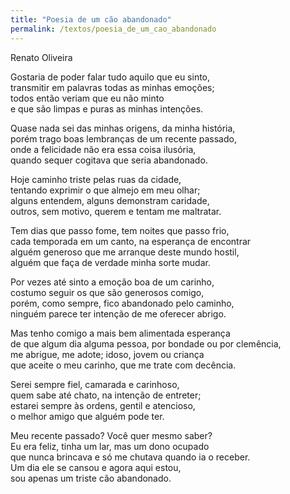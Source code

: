 ```yaml
---
title: "Poesia de um cão abandonado"
permalink: /textos/poesia_de_um_cao_abandonado
---
```


Renato Oliveira

Gostaria de poder falar tudo aquilo que eu sinto,  
transmitir em palavras todas as minhas emoções;  
todos então veriam que eu não minto  
e que são limpas e puras as minhas intenções.

Quase nada sei das minhas origens, da minha história,  
porém trago boas lembranças de um recente passado,  
onde a felicidade não era essa coisa ilusória,  
quando sequer cogitava que seria abandonado.

Hoje caminho triste pelas ruas da cidade,  
tentando exprimir o que almejo em meu olhar;  
alguns entendem, alguns demonstram caridade,  
outros, sem motivo, querem e tentam me maltratar.

Tem dias que passo fome, tem noites que passo frio,  
cada temporada em um canto, na esperança de encontrar  
alguém generoso que me arranque deste mundo hostil,  
alguém que faça de verdade minha sorte mudar.

Por vezes até sinto a emoção boa de um carinho,  
costumo seguir os que são generosos comigo,  
porém, como sempre, fico abandonado pelo caminho,  
ninguém parece ter intenção de me oferecer abrigo.

Mas tenho comigo a mais bem alimentada esperança  
de que algum dia alguma pessoa, por bondade ou por clemência,  
me abrigue, me adote; idoso, jovem ou criança  
que aceite o meu carinho, que me trate com decência.

Serei sempre fiel, camarada e carinhoso,  
quem sabe até chato, na intenção de entreter;  
estarei sempre às ordens, gentil e atencioso,  
o melhor amigo que alguém pode ter.

Meu recente passado? Você quer mesmo saber?  
Eu era feliz, tinha um lar, mas um dono ocupado  
que nunca brincava e só me chutava quando ia o receber.  
Um dia ele se cansou e agora aqui estou,  
sou apenas um triste cão abandonado.
